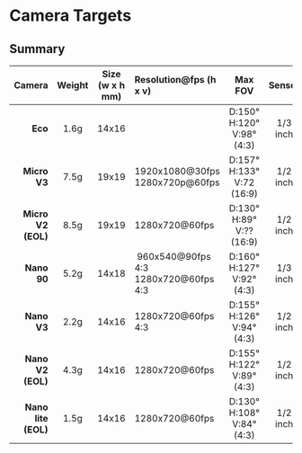 # Camera Targets

## Summary

|         Camera        |  Weight  |  Size<BR>(w x h mm)  | Resolution@fps (h x v)             |      Max  FOV                        |  Sensor       |  Interface          | Lens Size | Release Date |
| --------------------: | :------: | :--------: | :--------------------                    | :-----------------:                  | :-------:         | :-----------------: | :-------: | :----------: | 
|  **Eco**               |   1.6g   |   14x16    |                                         | D:150&deg; H:120&deg; V:98&deg; (4:3)| 1/3 inch          | HD composite video  |           | Mar 2024|
|  **Micro V3**          |   7.5g   |   19x19    | 1920x1080@30fps</br>1280x720p@60fps     | D:157&deg; H:133&deg; V:72 (16:9)    | 1/2 inch          | MIPI                | M12       | Dec 2023|
|  **Micro V2 (EOL)**    |   8.5g   |   19x19    | 1280x720@60fps                          | D:130&deg; H:89&deg;  V:?? (16:9)    | 1/2 inch          | MIPI                | M12       | Jan 2022|
|  **Nano 90**           |   5.2g   |   14x18    | &nbsp;960x540@90fps 4:3</br>1280x720@60fps 4:3  | D:160&deg; H:127&deg; V:92&deg; (4:3)| 1/3 inch  | MIPI                | M8        | Dec 2022|
|  **Nano V3**           |   2.2g   |   14x16    | 1280x720@60fps 4:3                      | D:155&deg; H:126&deg; V:94&deg; (4:3)| 1/2 inch          | MIPI                | M8        | Dec 2021|
|  **Nano V2 (EOL)**     |   4.3g   |   14x16    | 1280x720@60fps                          | D:155&deg; H:122&deg; V:89&deg; (4:3)| 1/2 inch          | MIPI                | M8        | Aug 2022|
|  **Nano lite (EOL)**   |   1.5g   |   14x16    | 1280x720@60fps                          | D:130&deg; H:108&deg; V:84&deg; (4:3)| 1/2 inch          | MIPI                | M8        | Apr 2022|


